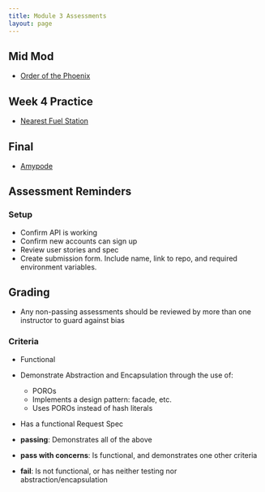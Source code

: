 ```yaml
---
title: Module 3 Assessments
layout: page
---
```


## Mid Mod

* [Order of the Phoenix](https://github.com/turingschool-examples/order-of-the-phoenix)

## Week 4 Practice

* [Nearest Fuel Station](/module3/assessments/nearest_fuel_station.html)

## Final

* [Amypode](/module3/assessments/amypode.html)

## Assessment Reminders

### Setup

* Confirm API is working
* Confirm new accounts can sign up
* Review user stories and spec
* Create submission form. Include name, link to repo, and required environment variables.

## Grading

* Any non-passing assessments should be reviewed by more than one instructor to guard against bias

### Criteria

* Functional
* Demonstrate Abstraction and Encapsulation through the use of:
    * POROs
    * Implements a design pattern: facade, etc.
    * Uses POROs instead of hash literals
* Has a functional Request Spec

* **passing**: Demonstrates all of the above
* **pass with concerns**: Is functional, and demonstrates one other criteria
* **fail**: Is not functional, or has neither testing nor abstraction/encapsulation

